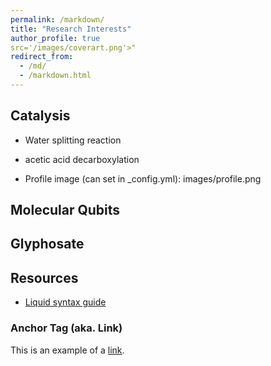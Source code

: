 ```yaml
---
permalink: /markdown/
title: "Research Interests"
author_profile: true
src='/images/coverart.png'>"
redirect_from: 
  - /md/
  - /markdown.html
---
```


## Catalysis

* Water splitting reaction
* acetic acid decarboxylation

* Profile image (can set in _config.yml): images/profile.png

## Molecular Qubits



## Glyphosate






## Resources
 * [Liquid syntax guide](https://shopify.github.io/liquid/tags/control-flow/)









### Anchor Tag (aka. Link)

This is an example of a [link](http://github.com "Github").


